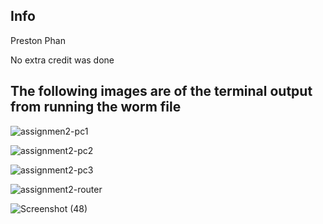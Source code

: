 <h2> Info </h2>
Preston Phan
<p> No extra credit was done  </p>




<h2> The following images are of the terminal output from running the worm file </h2>

![assignmen2-pc1](https://user-images.githubusercontent.com/43216789/118205502-52b77600-b415-11eb-92c7-faa88291c458.JPG)

![assignment2-pc2](https://user-images.githubusercontent.com/43216789/118205533-65ca4600-b415-11eb-8833-78bfe47bbd75.JPG)


![assignment2-pc3](https://user-images.githubusercontent.com/43216789/118205539-682ca000-b415-11eb-8fbb-5baad64c2caf.JPG)


![assignment2-router](https://user-images.githubusercontent.com/43216789/118205542-6c58bd80-b415-11eb-9067-60d38090dcfe.JPG)



![Screenshot (48)](https://user-images.githubusercontent.com/43216789/118205558-78dd1600-b415-11eb-9417-4c086680e8e8.png)
